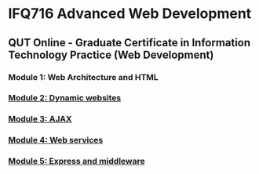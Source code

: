 # IFQ716 Advanced Web Development

## QUT Online - Graduate Certificate in Information Technology Practice (Web Development)

### Module 1: Web Architecture and HTML

### [Module 2: Dynamic websites](https://github.com/darren-2016/IFQ716/tree/main/Module2)

### [Module 3: AJAX](https://github.com/darren-2016/IFQ716/tree/main/Module3)

### [Module 4: Web services](https://github.com/darren-2016/IFQ716/tree/main/Module4)

### [Module 5: Express and middleware](https://github.com/darren-2016/IFQ716/tree/main/Module5)

